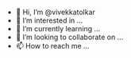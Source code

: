 - 👋 Hi, I’m @vivekkatolkar
- 👀 I’m interested in ...
- 🌱 I’m currently learning ...
- 💞️ I’m looking to collaborate on ...
- 📫 How to reach me ...

<!---
vivekkatolkar/vivekkatolkar is a ✨ special ✨ repository because its `README.md` (this file) appears on your GitHub profile.
You can click the Preview link to take a look at your changes.
--->
